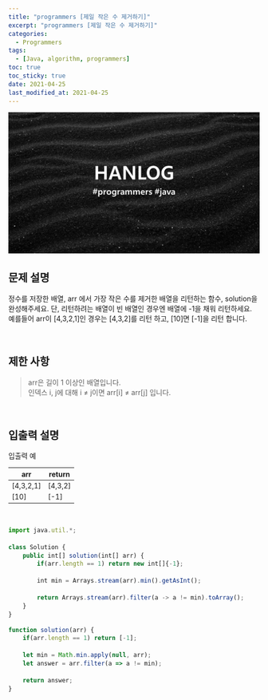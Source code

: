 ```yaml
---
title: "programmers [제일 작은 수 제거하기]"
excerpt: "programmers [제일 작은 수 제거하기]"
categories:
  - Programmers
tags:
  - [Java, algorithm, programmers]
toc: true
toc_sticky: true
date: 2021-04-25
last_modified_at: 2021-04-25
---
```


![HAN.jpg](/assets/images/programmers.png)

## 문제 설명

정수를 저장한 배열, arr 에서 가장 작은 수를 제거한 배열을 리턴하는 함수, solution을 완성해주세요. 단, 리턴하려는 배열이 빈 배열인 경우엔 배열에 -1을 채워 리턴하세요. 예를들어 arr이 [4,3,2,1]인 경우는 [4,3,2]를 리턴 하고, [10]면 [-1]을 리턴 합니다.

<br>

## 제한 사항

> arr은 길이 1 이상인 배열입니다.<br>
인덱스 i, j에 대해 i ≠ j이면 arr[i] ≠ arr[j] 입니다.

<br>

## 입출력 설명

입출력 예

|arr|return|
|------|---|
|[4,3,2,1]|[4,3,2]|
|[10]|[-1]|

<br>

```js
import java.util.*;

class Solution {
    public int[] solution(int[] arr) {
        if(arr.length == 1) return new int[]{-1};
        
        int min = Arrays.stream(arr).min().getAsInt();
        
        return Arrays.stream(arr).filter(a -> a != min).toArray();
    }
}
```

```js
function solution(arr) {
    if(arr.length == 1) return [-1];
    
    let min = Math.min.apply(null, arr);
    let answer = arr.filter(a => a != min);
    
    return answer;
}
```
